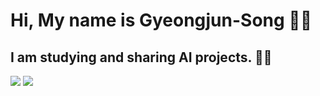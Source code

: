 # Hi, My name is Gyeongjun-Song 👋🏻
## I am studying and sharing AI projects. 🙏🏻
<a href="https://blog.naver.com/mindcare_blog" target="FFFFFF"><img src="https://img.shields.io/badge/Naver blog-배경색?style=flat-square&logo=Naver&logoColor=FFFFFF"/></a>
<a href="https://pf.kakao.com/_YjIhG" target="FFFFFF"><img src="https://img.shields.io/badge/kakao channel-FFCD00?style=flat-square&logo=kakaotalk&logoColor=000000"/></a>


<!--
**Gyeongjun-Song/Gyeongjun-Song** is a ✨ _special_ ✨ repository because its `README.md` (this file) appears on your GitHub profile.

Here are some ideas to get you started:

- 🔭 I’m currently working on ...
- 🌱 I’m currently learning ...
- 👯 I’m looking to collaborate on ...
- 🤔 I’m looking for help with ...
- 💬 Ask me about ...
- 📫 How to reach me: ...
- 😄 Pronouns: ...
- ⚡ Fun fact: ...
- 아이콘 : https://simpleicons.org/

